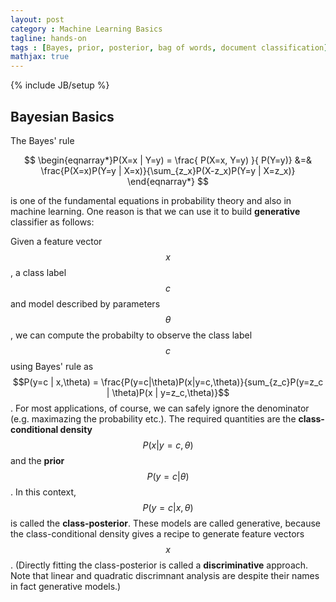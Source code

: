 ```yaml
---
layout: post
category : Machine Learning Basics
tagline: hands-on
tags : [Bayes, prior, posterior, bag of words, document classification]
mathjax: true
---
```

{% include JB/setup %}

## Bayesian Basics 
The Bayes' rule 

$$
\begin{eqnarray*}P(X=x | Y=y) = \frac{ P(X=x, Y=y) }{ P(Y=y)} &=&  
\frac{P(X=x)P(Y=y | X=x)}{\sum_{z_x}P(X-z_x)P(Y=y | X=z_x)} \end{eqnarray*}
$$

is one of the fundamental equations in probability theory and also in machine learning. One reason is that we can use it to build **generative** classifier as follows: 

Given a feature vector $$x$$, a class label $$c$$ and model described by parameters $$\theta$$, we can compute the probabilty to observe the class label $$c$$ using Bayes' rule as $$P(y=c | x,\theta) = \frac{P(y=c|\theta)P(x|y=c,\theta)}{sum_{z_c}P(y=z_c | \theta)P(x | y=z_c,\theta)}$$. For most applications, of course, we can safely ignore the denominator (e.g. maximazing the probability etc.). The required quantities are the **class-conditional density** $$P(x|y=c,\theta)$$ and the **prior** $$P(y=c|\theta)$$. In this context, $$P(y=c | x,\theta)$$ is called the **class-posterior**. These models are called generative, because the class-conditional density gives a recipe to generate feature vectors $$x$$. (Directly fitting the class-posterior is called a **discriminative** approach. Note that linear and quadratic discrimnant analysis are despite their names in fact generative models.)
